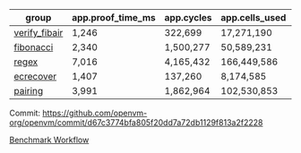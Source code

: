 | group | app.proof_time_ms | app.cycles | app.cells_used | leaf.proof_time_ms | leaf.cycles | leaf.cells_used |
| -- | -- | -- | -- | -- | -- | -- |
| [verify_fibair](https://github.com/openvm-org/openvm/blob/benchmark-results/benchmarks-pr/1834/verify_fibair-d67c3774bfa805f20dd7a72db1129f813a2f2228.md) | 1,246 |  322,699 |  17,271,190 |- | - | - |
| [fibonacci](https://github.com/openvm-org/openvm/blob/benchmark-results/benchmarks-pr/1834/fibonacci-d67c3774bfa805f20dd7a72db1129f813a2f2228.md) | 2,340 |  1,500,277 |  50,589,231 |- | - | - |
| [regex](https://github.com/openvm-org/openvm/blob/benchmark-results/benchmarks-pr/1834/regex-d67c3774bfa805f20dd7a72db1129f813a2f2228.md) | 7,016 |  4,165,432 |  166,449,586 |- | - | - |
| [ecrecover](https://github.com/openvm-org/openvm/blob/benchmark-results/benchmarks-pr/1834/ecrecover-d67c3774bfa805f20dd7a72db1129f813a2f2228.md) | 1,407 |  137,260 |  8,174,585 |- | - | - |
| [pairing](https://github.com/openvm-org/openvm/blob/benchmark-results/benchmarks-pr/1834/pairing-d67c3774bfa805f20dd7a72db1129f813a2f2228.md) | 3,991 |  1,862,964 |  102,530,853 |- | - | - |


Commit: https://github.com/openvm-org/openvm/commit/d67c3774bfa805f20dd7a72db1129f813a2f2228

[Benchmark Workflow](https://github.com/openvm-org/openvm/actions/runs/16273021471)
